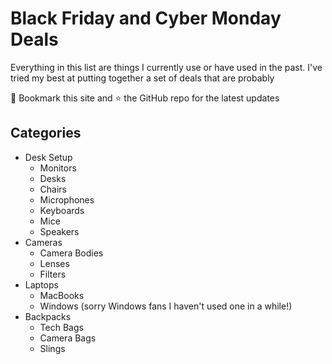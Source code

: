 # Black Friday and Cyber Monday Deals

Everything in this list are things I currently use or have used in the past. I've tried my best at putting together a set of deals that are probably 

🚨 Bookmark this site and ⭐️ the GitHub repo for the latest updates

## Categories
- Desk Setup
  - Monitors
  - Desks
  - Chairs
  - Microphones
  - Keyboards
  - Mice
  - Speakers
- Cameras
  - Camera Bodies
  - Lenses
  - Filters
- Laptops
  - MacBooks
  - Windows (sorry Windows fans I haven't used one in a while!)
- Backpacks
  - Tech Bags
  - Camera Bags
  - Slings
